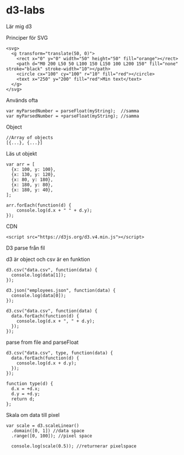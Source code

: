 # d3-labs
Lär mig d3

Principer för SVG
```
<svg>
  <g transform="translate(50, 0)">
    <rect x="0" y="0" width="50" height="50" fill="orange"></rect>
    <path d="M0 200 L50 50 L100 150 L150 100 L200 150" fill="none" stroke="black" stroke-width="10"></path>
    <circle cx="100" cy="100" r="10" fill="red"></circle>
    <text x="250" y="200" fill="red">Min text</text>
  </g>
</svg>
```

Används ofta
```
var myParsedNumber = parseFloat(myString);  //samma
var myParsedNumber = +parseFloat(myString); //samma
```

Object
```
//Array of objects
[{...}, {...}]
```

Läs ut objekt
```
var arr = [
  {x: 100, y: 100},
  {x: 130, y: 120},
  {x: 80, y: 180},
  {x: 180, y: 80},
  {x: 180, y: 40},
];

arr.forEach(function(d) {
	console.log(d.x + " " + d.y);
});
```

CDN
```
<script src="https://d3js.org/d3.v4.min.js"></script>
```

D3 parse från fil

d3 är object och csv är en funktion
```
d3.csv("data.csv", function(data) {
  console.log(data[1]);
});
```


```
d3.json("employees.json", function(data) {
  console.log(data[0]);
});
```

```
d3.csv("data.csv", function(data) {
  data.forEach(function(d) {
    console.log(d.x + ", " + d.y);
  });
});
```

parse from file and parseFloat
```
d3.csv("data.csv", type, function(data) {
  data.forEach(function(d) {
    console.log(d.x + d.y);
  });
});

function type(d) {
  d.x = +d.x;
  d.y = +d.y;
  return d;
};
```

Skala om data till pixel

```
var scale = d3.scaleLinear()
  .domain([0, 1]) //data space
  .range([0, 100]); //pixel space

  console.log(scale(0.5)); //returnerar pixelspace
```
